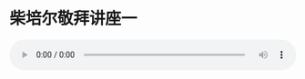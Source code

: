 # 柴培尔敬拜讲座一

<audio style="width: 100%;" preload="false" controls controlslist="nodownload"><source src="http://file.simai.life/audio/mp3/old/12329.mp3" type="audio/mpeg">Your browser does not support the audio element.</audio>


